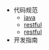 - 代码规范
    - [java](style/java)
    - [restful](style/restful)
    - [restful](style/restful)
- 开发指南
    <!-- - [命名宝典](doc/naming) -->
